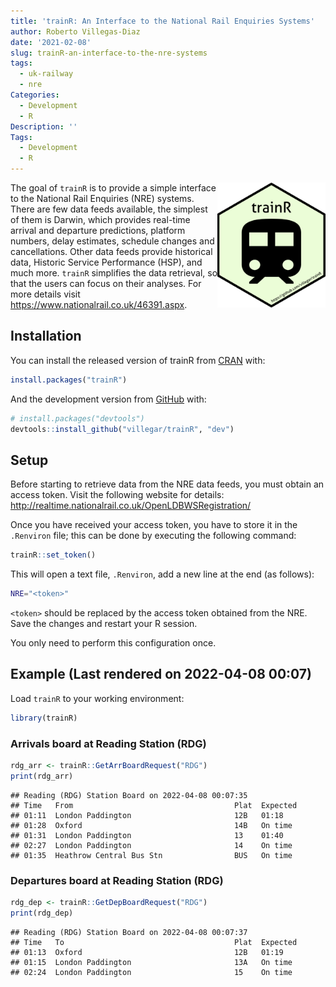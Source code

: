 ```yaml
---
title: 'trainR: An Interface to the National Rail Enquiries Systems'
author: Roberto Villegas-Diaz
date: '2021-02-08'
slug: trainR-an-interface-to-the-nre-systems
tags:
  - uk-railway
  - nre
Categories:
  - Development
  - R
Description: ''
Tags:
  - Development
  - R
---
```


<img src="https://raw.githubusercontent.com/villegar/trainR/main/inst/images/logo.png" alt="logo" align="right" height=200px/>

The goal of `trainR` is to provide a simple interface to the 
National Rail Enquiries (NRE) systems. There are few data feeds 
available, the simplest of them is Darwin, which provides real-time 
arrival and departure predictions, platform numbers, delay estimates, 
schedule changes and cancellations. Other data feeds provide historical 
data, Historic Service Performance (HSP), and much more. `trainR` 
simplifies the data retrieval, so that the users can focus on their 
analyses. For more details visit 
https://www.nationalrail.co.uk/46391.aspx.

## Installation

You can install the released version of trainR from [CRAN](https://CRAN.R-project.org) with:

``` r
install.packages("trainR")
```

And the development version from [GitHub](https://github.com/) with:

``` r
# install.packages("devtools")
devtools::install_github("villegar/trainR", "dev")
```

## Setup
Before starting to retrieve data from the NRE data feeds, you must obtain an access token. 
Visit the following website for details: http://realtime.nationalrail.co.uk/OpenLDBWSRegistration/

Once you have received your access token, you have to store it in the `.Renviron` file; this can be 
done by executing the following command:


```r
trainR::set_token()
```

This will open a text file, `.Renviron`, add a new line at the end (as follows):

```bash
NRE="<token>"
```

`<token>` should be replaced by the access token obtained from the NRE. Save the changes and restart 
your R session.

You only need to perform this configuration once.

## Example (Last rendered on 2022-04-08 00:07)

Load `trainR` to your working environment:

```r
library(trainR)
```

### Arrivals board at Reading Station (RDG)


```r
rdg_arr <- trainR::GetArrBoardRequest("RDG")
print(rdg_arr)
```

```
## Reading (RDG) Station Board on 2022-04-08 00:07:35
## Time   From                                    Plat  Expected
## 01:11  London Paddington                       12B   01:18
## 01:28  Oxford                                  14B   On time
## 01:31  London Paddington                       13    01:40
## 02:27  London Paddington                       14    On time
## 01:35  Heathrow Central Bus Stn                BUS   On time
```

### Departures board at Reading Station (RDG)


```r
rdg_dep <- trainR::GetDepBoardRequest("RDG")
print(rdg_dep)
```

```
## Reading (RDG) Station Board on 2022-04-08 00:07:37
## Time   To                                      Plat  Expected
## 01:13  Oxford                                  12B   01:19
## 01:15  London Paddington                       13A   On time
## 02:24  London Paddington                       15    On time
```
